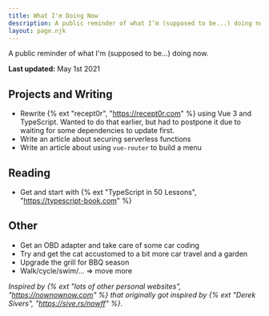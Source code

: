 ```yaml
---
title: What I'm Doing Now
description: A public reminder of what I’m (supposed to be...) doing now.
layout: page.njk
---
```


A public reminder of what I'm (supposed to be...) doing now.

**Last updated:** May 1st 2021

## Projects and Writing

- Rewrite {% ext "recept0r", "https://recept0r.com" %} using Vue 3 and TypeScript.
  Wanted to do that earlier, but had to postpone it due to waiting for some dependencies to update first.
- Write an article about securing serverless functions
- Write an article about using `vue-router` to build a menu

## Reading

- Get and start with {% ext "TypeScript in 50 Lessons", "https://typescript-book.com" %}

## Other

- Get an OBD adapter and take care of some car coding
- Try and get the cat accustomed to a bit more car travel and a garden
- Upgrade the grill for BBQ season
- Walk/cycle/swim/... => move more

<div class="hr shadow mb1"></div>

_Inspired by {% ext "lots of other personal websites", "https://nownownow.com" %} that originally got inspired by {% ext "Derek Sivers", "https://sive.rs/nowff" %}._